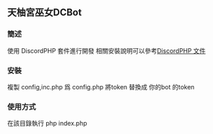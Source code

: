 ## 天柚宮巫女DCBot 

### 簡述
使用 DiscordPHP 套件進行開發
相關安裝說明可以參考[DiscordPHP 文件](https://discord-php.github.io/DiscordPHP/#intro)

### 安裝
複製 config,inc.php 爲 config.php 
將token 替換成 你的bot 的token 

### 使用方式
在該目錄執行 php index.php 